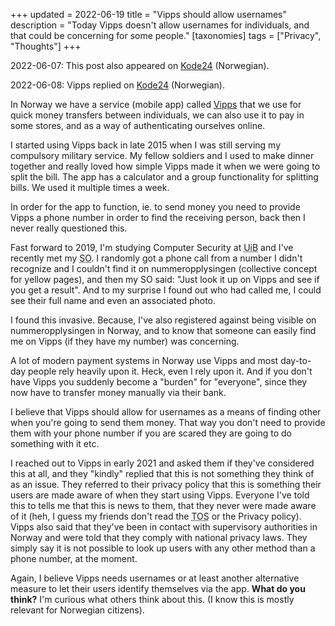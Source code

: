 +++
updated = 2022-06-19
title = "Vipps should allow usernames"
description = "Today Vipps doesn't allow usernames for individuals, and that could be concerning for some people."
[taxonomies]
tags = ["Privacy", "Thoughts"]
+++

<aside>
  <p>
    2022-06-07: This post also appeared on <a href="https://www.kode24.no/artikkel/vipps-kan-fortsatt-avslore-hemmelige-telefonnummer-na-etterlyser-utvikler-brukernavn/76237055" target="_blank">Kode24</a> (Norwegian).
  </p>
  <p>
    2022-06-08: Vipps replied on <a href="https://www.kode24.no/artikkel/vipps-jobber-med-losninger-for-anonyme-brukere-vi-har-ikke-knekt-koden-enna/76289259" target="_blank">Kode24</a> (Norwegian).
  </p>
</aside>

In Norway we have a service (mobile app) called [Vipps][vipps] that we use for
quick money transfers between individuals, we can also use it to pay in some
stores, and as a way of authenticating ourselves online.

I started using Vipps back in late 2015 when I was still serving my compulsory
military service. My fellow soldiers and I used to make dinner together and
really loved how simple Vipps made it when we were going to split the bill. The
app has a calculator and a group functionality for splitting bills. We used it
multiple times a week.

In order for the app to function, ie. to send money you need to provide Vipps a
phone number in order to find the receiving person, back then I never really
questioned this.

Fast forward to 2019, I'm studying Computer Security at <abbr title="University
of Bergen">UiB</abbr> and I've recently met my
<abbr title="significant other">SO</abbr>. I randomly got a phone call from a
number I didn't recognize and I couldn't find it on nummeropplysingen
(collective concept for yellow pages), and then my SO said: "Just look it up on
Vipps and see if you get a result". And to my surprise I found out who had
called me, I could see their full name and even an associated photo.

I found this invasive. Because, I've also registered against being visible on
nummeropplysingen in Norway, and to know that someone can easily find me on
Vipps (if they have my number) was concerning.

A lot of modern payment systems in Norway use Vipps and most day-to-day people
rely heavily upon it. Heck, even I rely upon it. And if you don't have Vipps you
suddenly become a "burden" for "everyone", since they now have to transfer money
manually via their bank.

I believe that Vipps should allow for usernames as a means of finding other when
you're going to send them money. That way you don't need to provide them with
your phone number if you are scared they are going to do something with it etc.

I reached out to Vipps in early 2021 and asked them if they've considered this
at all, and they "kindly" replied that this is not something they think of as an
issue. They referred to their privacy policy that this is something their users
are made aware of when they start using Vipps. Everyone I've told this to tells
me that this is news to them, that they never were made aware of it (heh, I
guess my friends don't read the <abbr title="Terms of Service">TOS</abbr> or the
Privacy policy). Vipps also said that they've been in contact with supervisory
authorities in Norway and were told that they comply with national privacy laws.
They simply say it is not possible to look up users with any other method than a
phone number, at the moment.

Again, I believe Vipps needs usernames or at least another alternative measure
to let their users identify themselves via the app. **What do you think?** I'm
curious what others think about this. (I know this is mostly relevant for
Norwegian citizens).

[vipps]: https://vipps.no
